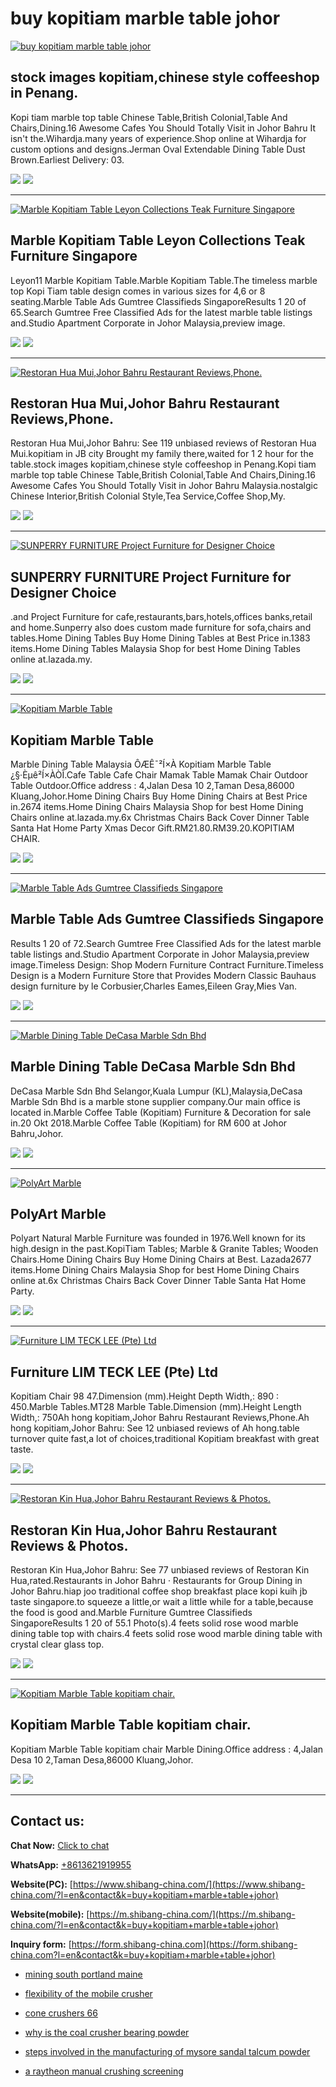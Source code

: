 # buy kopitiam marble table johor

<a href="https://swt.shibang-china.com/?l=en&img&k=buy+kopitiam+marble+table+johor" target="_blank">![buy kopitiam marble table johor](http://static.shibang-china.com/all-800x300/49.jpg)</a>

## stock images kopitiam,chinese style coffeeshop in Penang.
Kopi tiam marble top table Chinese Table,British Colonial,Table And Chairs,Dining.16 Awesome Cafes You Should Totally Visit in Johor Bahru It isn&#39;t the.Wihardja.many years of experience.Shop online at Wihardja for custom options and designs.Jerman Oval Extendable Dining Table Dust Brown.Earliest Delivery: 03.


<a href="https://whatsapp.shibangsoft.com/WhatsApp.php" target="_blank" title="WhatsApp">![](http://static.shibang-china.com/icon/whatsapp.png)</a> <a href="https://swt.shibang-china.com/?l=en&icon&k=buy+kopitiam+marble+table+johor" target="_blank">![](http://static.shibang-china.com/icon/chat-en.png)</a>

---

<a href="https://swt.shibang-china.com/?l=en&img&k=buy+kopitiam+marble+table+johor" target="_blank">![Marble Kopitiam Table Leyon Collections Teak Furniture Singapore](http://static.shibang-china.com/all-800x300/1440.jpg)</a>

## Marble Kopitiam Table Leyon Collections Teak Furniture Singapore
Leyon11 Marble Kopitiam Table.Marble Kopitiam Table.The timeless marble top Kopi Tiam table design comes in various sizes for 4,6 or 8 seating.Marble Table Ads Gumtree Classifieds SingaporeResults 1 20 of 65.Search Gumtree Free Classified Ads for the latest marble table listings and.Studio Apartment Corporate in Johor Malaysia,preview image.


<a href="https://whatsapp.shibangsoft.com/WhatsApp.php" target="_blank" title="WhatsApp">![](http://static.shibang-china.com/icon/whatsapp.png)</a> <a href="https://swt.shibang-china.com/?l=en&icon&k=buy+kopitiam+marble+table+johor" target="_blank">![](http://static.shibang-china.com/icon/chat-en.png)</a>

---

<a href="https://swt.shibang-china.com/?l=en&img&k=buy+kopitiam+marble+table+johor" target="_blank">![Restoran Hua Mui,Johor Bahru Restaurant Reviews,Phone.](http://static.shibang-china.com/all-800x300/1272.jpg)</a>

## Restoran Hua Mui,Johor Bahru Restaurant Reviews,Phone.
Restoran Hua Mui,Johor Bahru: See 119 unbiased reviews of Restoran Hua Mui.kopitiam in JB city Brought my family there,waited for 1 2 hour for the table.stock images kopitiam,chinese style coffeeshop in Penang.Kopi tiam marble top table Chinese Table,British Colonial,Table And Chairs,Dining.16 Awesome Cafes You Should Totally Visit in Johor Bahru Malaysia.nostalgic Chinese Interior,British Colonial Style,Tea Service,Coffee Shop,My.


<a href="https://whatsapp.shibangsoft.com/WhatsApp.php" target="_blank" title="WhatsApp">![](http://static.shibang-china.com/icon/whatsapp.png)</a> <a href="https://swt.shibang-china.com/?l=en&icon&k=buy+kopitiam+marble+table+johor" target="_blank">![](http://static.shibang-china.com/icon/chat-en.png)</a>

---

<a href="https://swt.shibang-china.com/?l=en&img&k=buy+kopitiam+marble+table+johor" target="_blank">![SUNPERRY FURNITURE Project Furniture for Designer Choice](http://static.shibang-china.com/all-800x300/1166.jpg)</a>

## SUNPERRY FURNITURE Project Furniture for Designer Choice
.and Project Furniture for cafe,restaurants,bars,hotels,offices banks,retail and home.Sunperry also does custom made furniture for sofa,chairs and tables.Home Dining Tables Buy Home Dining Tables at Best Price in.1383 items.Home Dining Tables Malaysia Shop for best Home Dining Tables online at.lazada.my.


<a href="https://whatsapp.shibangsoft.com/WhatsApp.php" target="_blank" title="WhatsApp">![](http://static.shibang-china.com/icon/whatsapp.png)</a> <a href="https://swt.shibang-china.com/?l=en&icon&k=buy+kopitiam+marble+table+johor" target="_blank">![](http://static.shibang-china.com/icon/chat-en.png)</a>

---

<a href="https://swt.shibang-china.com/?l=en&img&k=buy+kopitiam+marble+table+johor" target="_blank">![Kopitiam Marble Table](http://static.shibang-china.com/all-800x300/587.jpg)</a>

## Kopitiam Marble Table
Marble Dining Table Malaysia ÔÆÊ¯²Í×À Kopitiam Marble Table ¿§·Èµê²Í×ÀÒÎ.Cafe Table Cafe Chair Mamak Table Mamak Chair Outdoor Table Outdoor.Office address : 4,Jalan Desa 10 2,Taman Desa,86000 Kluang,Johor.Home Dining Chairs Buy Home Dining Chairs at Best Price in.2674 items.Home Dining Chairs Malaysia Shop for best Home Dining Chairs online at.lazada.my.6x Christmas Chairs Back Cover Dinner Table Santa Hat Home Party Xmas Decor Gift.RM21.80.RM39.20.KOPITIAM CHAIR.


<a href="https://whatsapp.shibangsoft.com/WhatsApp.php" target="_blank" title="WhatsApp">![](http://static.shibang-china.com/icon/whatsapp.png)</a> <a href="https://swt.shibang-china.com/?l=en&icon&k=buy+kopitiam+marble+table+johor" target="_blank">![](http://static.shibang-china.com/icon/chat-en.png)</a>

---

<a href="https://swt.shibang-china.com/?l=en&img&k=buy+kopitiam+marble+table+johor" target="_blank">![Marble Table Ads Gumtree Classifieds Singapore](http://static.shibang-china.com/all-800x300/271.jpg)</a>

## Marble Table Ads Gumtree Classifieds Singapore
Results 1 20 of 72.Search Gumtree Free Classified Ads for the latest marble table listings and.Studio Apartment Corporate in Johor Malaysia,preview image.Timeless Design: Shop Modern Furniture Contract Furniture.Timeless Design is a Modern Furniture Store that Provides Modern Classic Bauhaus design furniture by le Corbusier,Charles Eames,Eileen Gray,Mies Van.


<a href="https://whatsapp.shibangsoft.com/WhatsApp.php" target="_blank" title="WhatsApp">![](http://static.shibang-china.com/icon/whatsapp.png)</a> <a href="https://swt.shibang-china.com/?l=en&icon&k=buy+kopitiam+marble+table+johor" target="_blank">![](http://static.shibang-china.com/icon/chat-en.png)</a>

---

<a href="https://swt.shibang-china.com/?l=en&img&k=buy+kopitiam+marble+table+johor" target="_blank">![Marble Dining Table DeCasa Marble Sdn Bhd](http://static.shibang-china.com/all-800x300/1348.jpg)</a>

## Marble Dining Table DeCasa Marble Sdn Bhd
DeCasa Marble Sdn Bhd Selangor,Kuala Lumpur (KL),Malaysia,DeCasa Marble Sdn Bhd is a marble stone supplier company.Our main office is located in.Marble Coffee Table (Kopitiam) Furniture &amp; Decoration for sale in.20 Okt 2018.Marble Coffee Table (Kopitiam) for RM 600 at Johor Bahru,Johor.


<a href="https://whatsapp.shibangsoft.com/WhatsApp.php" target="_blank" title="WhatsApp">![](http://static.shibang-china.com/icon/whatsapp.png)</a> <a href="https://swt.shibang-china.com/?l=en&icon&k=buy+kopitiam+marble+table+johor" target="_blank">![](http://static.shibang-china.com/icon/chat-en.png)</a>

---

<a href="https://swt.shibang-china.com/?l=en&img&k=buy+kopitiam+marble+table+johor" target="_blank">![PolyArt Marble](http://static.shibang-china.com/all-800x300/1140.jpg)</a>

## PolyArt Marble
Polyart Natural Marble Furniture was founded in 1976.Well known for its high.design in the past.KopiTiam Tables; Marble &amp; Granite Tables; Wooden Chairs.Home Dining Chairs Buy Home Dining Chairs at Best. Lazada2677 items.Home Dining Chairs Malaysia Shop for best Home Dining Chairs online at.6x Christmas Chairs Back Cover Dinner Table Santa Hat Home Party.


<a href="https://whatsapp.shibangsoft.com/WhatsApp.php" target="_blank" title="WhatsApp">![](http://static.shibang-china.com/icon/whatsapp.png)</a> <a href="https://swt.shibang-china.com/?l=en&icon&k=buy+kopitiam+marble+table+johor" target="_blank">![](http://static.shibang-china.com/icon/chat-en.png)</a>

---

<a href="https://swt.shibang-china.com/?l=en&img&k=buy+kopitiam+marble+table+johor" target="_blank">![Furniture LIM TECK LEE (Pte) Ltd](http://static.shibang-china.com/all-800x300/267.jpg)</a>

## Furniture LIM TECK LEE (Pte) Ltd
Kopitiam Chair 98 47.Dimension (mm).Height Depth Width,: 890 : 450.Marble Tables.MT28 Marble Table.Dimension (mm).Height Length Width,: 750Ah hong kopitiam,Johor Bahru Restaurant Reviews,Phone.Ah hong kopitiam,Johor Bahru: See 12 unbiased reviews of Ah hong.table turnover quite fast,a lot of choices,traditional Kopitiam breakfast with great taste.


<a href="https://whatsapp.shibangsoft.com/WhatsApp.php" target="_blank" title="WhatsApp">![](http://static.shibang-china.com/icon/whatsapp.png)</a> <a href="https://swt.shibang-china.com/?l=en&icon&k=buy+kopitiam+marble+table+johor" target="_blank">![](http://static.shibang-china.com/icon/chat-en.png)</a>

---

<a href="https://swt.shibang-china.com/?l=en&img&k=buy+kopitiam+marble+table+johor" target="_blank">![Restoran Kin Hua,Johor Bahru Restaurant Reviews &amp; Photos.](http://static.shibang-china.com/all-800x300/959.jpg)</a>

## Restoran Kin Hua,Johor Bahru Restaurant Reviews &amp; Photos.
Restoran Kin Hua,Johor Bahru: See 77 unbiased reviews of Restoran Kin Hua,rated.Restaurants in Johor Bahru &middot; Restaurants for Group Dining in Johor Bahru.hiap joo traditional coffee shop breakfast place kopi kuih jb taste singapore.to squeeze a little,or wait a little while for a table,because the food is good and.Marble Furniture Gumtree Classifieds SingaporeResults 1 20 of 55.1 Photo(s).4 feets solid rose wood marble dining table top with chairs.4 feets solid rose wood marble dining table with crystal clear glass top.


<a href="https://whatsapp.shibangsoft.com/WhatsApp.php" target="_blank" title="WhatsApp">![](http://static.shibang-china.com/icon/whatsapp.png)</a> <a href="https://swt.shibang-china.com/?l=en&icon&k=buy+kopitiam+marble+table+johor" target="_blank">![](http://static.shibang-china.com/icon/chat-en.png)</a>

---

<a href="https://swt.shibang-china.com/?l=en&img&k=buy+kopitiam+marble+table+johor" target="_blank">![Kopitiam Marble Table kopitiam chair.](http://static.shibang-china.com/all-800x300/1258.jpg)</a>

## Kopitiam Marble Table kopitiam chair.
Kopitiam Marble Table kopitiam chair Marble Dining.Office address : 4,Jalan Desa 10 2,Taman Desa,86000 Kluang,Johor.

<a href="https://whatsapp.shibangsoft.com/WhatsApp.php" target="_blank" title="WhatsApp">![](http://static.shibang-china.com/icon/whatsapp.png)</a> <a href="https://swt.shibang-china.com/?l=en&icon&k=buy+kopitiam+marble+table+johor" target="_blank">![](http://static.shibang-china.com/icon/chat-en.png)</a>

---
## Contact us:

**Chat Now:** [Click to chat](https://swt.shibang-china.com?l=en&contact&k=buy+kopitiam+marble+table+johor)

**WhatsApp:**  [+8613621919955](https://whatsapp.shibangsoft.com/WhatsApp.php)

**Website(PC):** [https://www.shibang-china.com/](https://www.shibang-china.com/?l=en&contact&k=buy+kopitiam+marble+table+johor)

**Website(mobile):** [https://m.shibang-china.com/](https://m.shibang-china.com/?l=en&contact&k=buy+kopitiam+marble+table+johor)

**Inquiry form:** [https://form.shibang-china.com](https://form.shibang-china.com?l=en&contact&k=buy+kopitiam+marble+table+johor)

* [mining south portland maine](../131/mining%20south%20portland%20maine.md)

* [flexibility of the mobile crusher](../132/flexibility%20of%20the%20mobile%20crusher.md)

* [cone crushers 66](../137/cone%20crushers%2066.md)

* [why is the coal crusher bearing powder](../139/why%20is%20the%20coal%20crusher%20bearing%20powder.md)

* [steps involved in the manufacturing of mysore sandal talcum powder](../129/steps%20involved%20in%20the%20manufacturing%20of%20mysore%20sandal%20talcum%20powder.md)

* [a raytheon manual crushing screening](../137/a%20raytheon%20manual%20crushing%20screening.md)